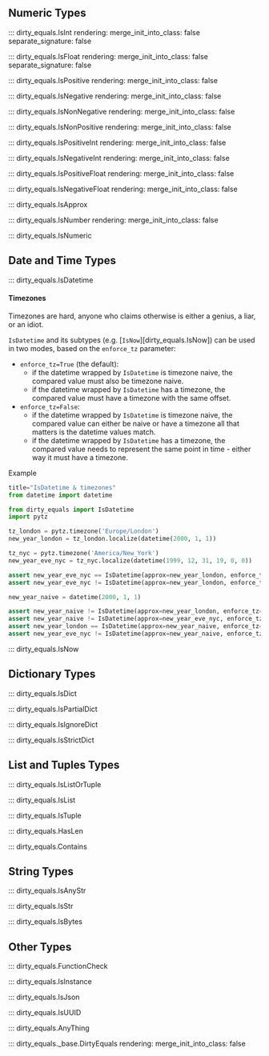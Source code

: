 ## Numeric Types

::: dirty_equals.IsInt
    rendering:
      merge_init_into_class: false
      separate_signature: false

::: dirty_equals.IsFloat
    rendering:
      merge_init_into_class: false
      separate_signature: false

::: dirty_equals.IsPositive
    rendering:
      merge_init_into_class: false

::: dirty_equals.IsNegative
    rendering:
      merge_init_into_class: false

::: dirty_equals.IsNonNegative
    rendering:
      merge_init_into_class: false

::: dirty_equals.IsNonPositive
    rendering:
      merge_init_into_class: false

::: dirty_equals.IsPositiveInt
    rendering:
      merge_init_into_class: false

::: dirty_equals.IsNegativeInt
    rendering:
      merge_init_into_class: false

::: dirty_equals.IsPositiveFloat
    rendering:
      merge_init_into_class: false

::: dirty_equals.IsNegativeFloat
    rendering:
      merge_init_into_class: false

::: dirty_equals.IsApprox

::: dirty_equals.IsNumber
    rendering:
      merge_init_into_class: false

::: dirty_equals.IsNumeric

## Date and Time Types

::: dirty_equals.IsDatetime

#### Timezones

Timezones are hard, anyone who claims otherwise is either a genius, a liar, or an idiot.

`IsDatetime` and its subtypes (e.g. [`IsNow`][dirty_equals.IsNow]) can be used in two modes,
based on the `enforce_tz` parameter:

* `enforce_tz=True` (the default):
    * if the datetime wrapped by `IsDatetime` is timezone naive, the compared value must also be timezone naive.
    * if the datetime wrapped by `IsDatetime` has a timezone, the compared value must have a 
      timezone with the same offset.
* `enforce_tz=False`:
    * if the datetime wrapped by `IsDatetime` is timezone naive, the compared value can either be naive or have a 
      timezone all that matters is the datetime values match.
    * if the datetime wrapped by `IsDatetime` has a timezone, the compared value needs to represent the same point in 
      time - either way it must have a timezone.

Example

```py
title="IsDatetime & timezones"
from datetime import datetime

from dirty_equals import IsDatetime
import pytz

tz_london = pytz.timezone('Europe/London')
new_year_london = tz_london.localize(datetime(2000, 1, 1))

tz_nyc = pytz.timezone('America/New_York')
new_year_eve_nyc = tz_nyc.localize(datetime(1999, 12, 31, 19, 0, 0))

assert new_year_eve_nyc == IsDatetime(approx=new_year_london, enforce_tz=False)
assert new_year_eve_nyc != IsDatetime(approx=new_year_london, enforce_tz=True)

new_year_naive = datetime(2000, 1, 1)

assert new_year_naive != IsDatetime(approx=new_year_london, enforce_tz=False)
assert new_year_naive != IsDatetime(approx=new_year_eve_nyc, enforce_tz=False)
assert new_year_london == IsDatetime(approx=new_year_naive, enforce_tz=False)
assert new_year_eve_nyc != IsDatetime(approx=new_year_naive, enforce_tz=False)
```

::: dirty_equals.IsNow

## Dictionary Types

::: dirty_equals.IsDict

::: dirty_equals.IsPartialDict

::: dirty_equals.IsIgnoreDict

::: dirty_equals.IsStrictDict

## List and Tuples Types

::: dirty_equals.IsListOrTuple

::: dirty_equals.IsList

::: dirty_equals.IsTuple

::: dirty_equals.HasLen

::: dirty_equals.Contains

## String Types

::: dirty_equals.IsAnyStr

::: dirty_equals.IsStr

::: dirty_equals.IsBytes

## Other Types

::: dirty_equals.FunctionCheck

::: dirty_equals.IsInstance

::: dirty_equals.IsJson

::: dirty_equals.IsUUID

::: dirty_equals.AnyThing

::: dirty_equals._base.DirtyEquals
    rendering:
      merge_init_into_class: false

